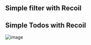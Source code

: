 ## Simple filter with Recoil
## Simple Todos with Recoil

![image](https://user-images.githubusercontent.com/79380337/120459039-c4f6f700-c3d2-11eb-8498-d3d7c41e86c8.png)
